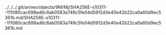 ../../../.git/annex/objects/9M/Mj/SHA256E-s10311--111080cac698ad6c6ab0583a749c5fe04d5912d3e40e42b22ca0a60d9ec5361b.md/SHA256E-s10311--111080cac698ad6c6ab0583a749c5fe04d5912d3e40e42b22ca0a60d9ec5361b.md
